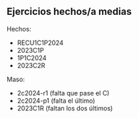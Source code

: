 ## Ejercicios hechos/a medias
Hechos:
- RECU1C1P2024
- 2023C1P
- 1P1C2024
- 2023C2R

Maso:
- 2c2024-r1 (falta que pase el C)
- 2c2024-p1 (falta el último)
- 2023C1R (faltan los dos últimos)